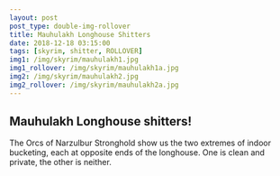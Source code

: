 ```yaml
---
layout: post
post_type: double-img-rollover
title: Mauhulakh Longhouse Shitters
date: 2018-12-18 03:15:00
tags: [skyrim, shitter, ROLLOVER]
img1: /img/skyrim/mauhulakh1.jpg
img1_rollover: /img/skyrim/mauhulakh1a.jpg
img2: /img/skyrim/mauhulakh2.jpg
img2_rollover: /img/skyrim/mauhulakh2a.jpg
---
```

## Mauhulakh Longhouse shitters!

The Orcs of Narzulbur Stronghold show us the two extremes of indoor bucketing, each at opposite ends of the longhouse. One is clean and private, the other is neither.
